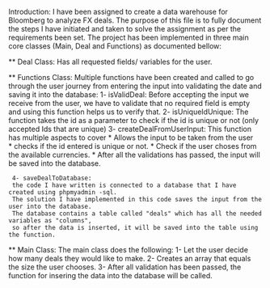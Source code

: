 Introduction:
    I have been assigned to create a data warehouse for Bloomberg to analyze FX deals. The purpose of this 
file is to fully document the steps I have initiated and taken to solve the assignment as per the requirements 
been set. The project has been implemented in three main core classes (Main, Deal and Functions) as documented bellow:

** Deal Class:
    Has all requested fields/ variables for the user.

** Functions Class:
Multiple functions have been created and called to go through the user journey from entering the input into
validating the date and saving it into the database:
    1- isValidDeal: 
    Before accepting the input we receive from the user, we have to validate that no required
    field is empty and using this function helps us to verify that.
    2- isUniqueIdUnique: 
    The function takes the id as a parameter to check if the id is unique or not
    (only accepted Ids that are unique)
    3- createDealFromUserInput: 
    This function has multiple aspects to cover
     * Allows the input to be taken from the user  
     * checks if the id entered is unique or not. 
     * Check  if the user choses from the available currencies.
     * After all the validations has passed, the input will be saved into the database.

     4- saveDealToDatabase: 
     the code I have written is connected to a database that I have created using phpmyadmin -sql. 
     The solution I have implemented in this code saves the input from the user into the database. 
     The database contains a table called "deals" which has all the needed variables as "columns", 
     so after the data is inserted, it will be saved into the table using the function.
** Main Class:
    The main class does the following:
    1- Let the user decide how many deals they would like to make.
    2- Creates an array that equals the size the user chooses.
    3- After all validation has been passed, the function for insering the data into the database will be 
       called.
